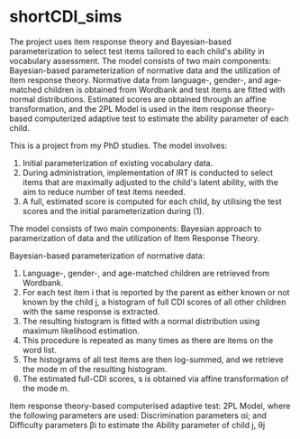 # shortCDI_sims
The project uses item response theory and Bayesian-based parameterization to select test items tailored to each child's ability in vocabulary assessment. The model consists of two main components: Bayesian-based parameterization of normative data and the utilization of item response theory. Normative data from language-, gender-, and age-matched children is obtained from Wordbank and test items are fitted with normal distributions. Estimated scores are obtained through an affine transformation, and the 2PL Model is used in the item response theory-based computerized adaptive test to estimate the ability parameter of each child.

This is a project from my PhD studies. The model involves:
1) Initial parameterization of existing vocabulary data.
2) During administration, implementation of IRT is conducted to select items that are maximally adjusted to the child's latent ability, with the aim to reduce number of test items needed. 
3) A full, estimated score is computed for each child, by utilising the test scores and the initial parameterization during (1).

The model consists of two main components: Bayesian approach to paramerization of data and the utilization of Item Response Theory.

Bayesian-based parameterization of normative data:
1. Language-, gender-, and age-matched children are retrieved from Wordbank.
2. For each test item i that is reported by the parent as either known or not known by the child j, a histogram of full CDI scores of all other children with the same response is extracted.
3. The resulting histogram is fitted with a normal distribution using maximum likelihood estimation. 
4. This procedure is repeated as many times as there are items on the word list. 
5. The histograms of all test items are then log-summed, and we retrieve the mode m of the resulting histogram. 
6. The estimated full-CDI scores, s is obtained via affine transformation of the mode m.

Item response theory-based computerised adaptive test:
2PL Model, where the following parameters are used: Discrimination parameters αi; and Difficulty parameters βi to estimate the Ability parameter of child j, θj
